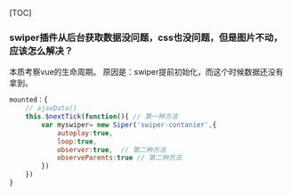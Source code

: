 [TOC]

### swiper插件从后台获取数据没问题，css也没问题，但是图片不动，应该怎么解决？
本质考察vue的生命周期。
原因是：swiper提前初始化，而这个时候数据还没有拿到。
 
```javascript
mounted：{
	// ajaxData()
	this.$nextTick(function(){ // 第一种方法
		var myswiper= new Siper('swiper-contanier',{
			autoplay:true,
			loop:true,
			observer:true,  // 第二种方法
			observeParents:true // 第二种方法
		})
	})
}
```



